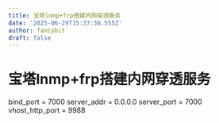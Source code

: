 ```yaml
---
title: 宝塔lnmp+frp搭建内网穿透服务
date: '2025-06-29T15:37:38.555Z'
author: fancybit
draft: false
---
```

<div class="header"><h1 class="single-title animate__animated animate__pulse animate__faster">宝塔lnmp+frp搭建内网穿透服务</h1></div>

<div class="content" id="content"><!-- raw HTML omitted --><precode language="" precodenum="0"></precode><p>bind_port&nbsp;=&nbsp;7000 server_addr&nbsp;=&nbsp;0.0.0.0 server_port&nbsp;=&nbsp;7000 vhost_http_port&nbsp;=&nbsp;9988<!-- raw HTML omitted --></p><precode language="" precodenum="1"></precode></div>

